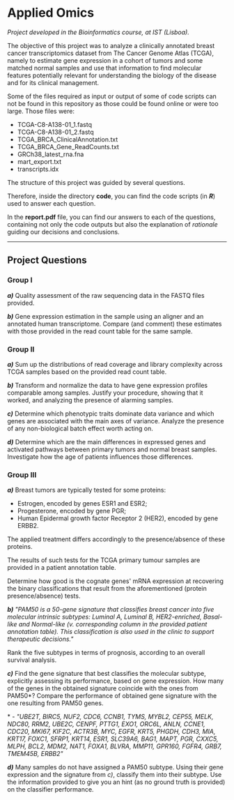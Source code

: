# Applied Omics

*Project developed in the Bioinformatics course, at IST (Lisboa).*

The objective of this project was to analyze a clinically annotated breast cancer transcriptomics dataset from The Cancer Genome Atlas (TCGA), namely to estimate gene expression in a cohort of tumors and some matched normal samples and use that information to find molecular features potentially relevant for understanding the biology of the disease and for its clinical management. 

Some of the files required as input or output of some of code scripts can not be found in this repository as those could be found online or were too large. Those files were:
+ TCGA-C8-A138-01_1.fastq
+ TCGA-C8-A138-01_2.fastq
+ TCGA_BRCA_ClinicalAnnotation.txt
+ TCGA_BRCA_Gene_ReadCounts.txt
+ GRCh38_latest_rna.fna
+ mart_export.txt
+ transcripts.idx 

The structure of this project was guided by several questions.

Therefore, inside the directory **code**, you can find the code scripts (in ***R***) used to answer each question. 

In the **report.pdf** file, you can find our answers to each of the questions, containing not only the code outputs but also the explanation of *rationale* guiding our decisions and conclusions.

---
## Project Questions

### **Group I**

***a)*** Quality assessment of the raw sequencing data in the FASTQ files provided.

***b)*** Gene expression estimation in the sample using an aligner and an annotated human transcriptome. Compare (and comment) these estimates with those provided in the read count table for the same sample.

### **Group II**

***a)*** Sum up the distributions of read coverage and library complexity across TCGA samples based on the provided read count table.

***b)*** Transform and normalize the data to have gene expression profiles comparable among samples. Justify your procedure, showing that it worked, and analyzing the presence of alarming samples.

***c)*** Determine which phenotypic traits dominate data variance and which genes are associated with the main axes of variance. Analyze the presence of any non-biological batch effect worth acting on.

***d)*** Determine which are the main differences in expressed genes and activated pathways between primary tumors and normal breast samples. Investigate how the age of patients influences those differences.

### **Group III**

***a)*** Breast tumors are typically tested for some proteins:
+ Estrogen, encoded by genes ESR1 and ESR2;
+ Progesterone, encoded by gene PGR;
+ Human Epidermal growth factor Receptor 2 (HER2), encoded by gene ERBB2.

The applied treatment differs accordingly to the presence/absence of these proteins.

The results of such tests for the TCGA primary tumour samples are provided in a patient annotation table.

 Determine how good is the cognate genes' mRNA expression at recovering the binary classifications that result from the aforementioned (protein presence/absence) tests.

***b)*** *"PAM50 is a 50-gene signature that classifies breast cancer into five molecular intrinsic subtypes: Luminal A, Luminal B, HER2-enriched, Basal-like and Normal-like (v. corresponding column in the provided patient annotation table). This classification is also used in the clinic to support therapeutic decisions."*

Rank the five subtypes in terms of prognosis, according to an overall survival analysis.

***c)*** Find the gene signature that best classifies the molecular subtype, explicitly assessing its performance, based on gene expression. How many of the genes in the obtained signature coincide with the ones from PAM50*? Compare the performance of obtained gene signature with the one resulting from PAM50 genes.

\* - *"UBE2T, BIRC5, NUF2, CDC6, CCNB1, TYMS, MYBL2, CEP55, MELK, NDC80, RRM2, UBE2C, CENPF, PTTG1, EXO1, ORC6L, ANLN, CCNE1, CDC20, MKI67, KIF2C, ACTR3B, MYC, EGFR, KRT5, PHGDH, CDH3, MIA, KRT17, FOXC1, SFRP1, KRT14, ESR1, SLC39A6, BAG1, MAPT, PGR, CXXC5, MLPH, BCL2, MDM2, NAT1, FOXA1, BLVRA, MMP11, GPR160, FGFR4, GRB7, TMEM45B, ERBB2"*

***d)*** Many samples do not have assigned a PAM50 subtype. Using their gene expression and the signature from *c)*, classify them into their subtype. Use the information provided to give you an hint (as no ground truth is provided) on the classifier performance.
